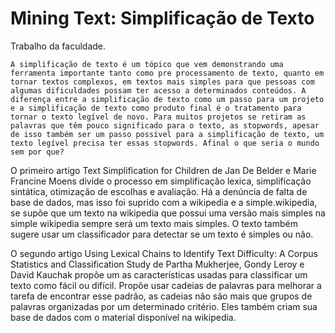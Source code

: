 # Mining Text: Simplificação de Texto
Trabalho da faculdade.

	A simplificação de texto é um tópico que vem demonstrando uma ferramenta importante tanto como pre processamento de texto, quanto em tornar textos complexos, em textos mais simples para que pessoas com algumas dificuldades possam ter acesso a determinados conteúdos. A diferença entre a simplificação de texto como um passo para um projeto e a simplificação de texto como produto final é o tratamento para tornar o texto legível de novo. Para muitos projetos se retiram as palavras que têm pouco significado para o texto, as stopwords, apesar de isso também ser um passo possível para a simplificação de texto, um texto legível precisa ter essas stopwords. Afinal o que seria o mundo sem por que?

O primeiro artigo Text Simplification for Children de 	Jan De Belder e Marie Francine Moens divide o processo em simplificação lexica, simplificação sintática, otimização de escolhas e avaliação. Há a denúncia de falta de base de dados, mas isso foi suprido com a wikipedia e a simple.wikipedia, se supõe que um texto na wikipedia que possui uma versão mais simples na simple wikipedia sempre será um texto mais simples. O texto também sugere usar um classificador para detectar se um texto é simples ou não.

O segundo artigo Using Lexical Chains to Identify Text Difficulty: A Corpus Statistics and Classification Study de Partha Mukherjee, Gondy Leroy e David Kauchak propõe um as características usadas para classificar um texto como fácil ou difícil. Propõe usar cadeias de palavras para melhorar a tarefa de encontrar esse padrão, as cadeias não são mais que grupos de palavras organizadas por um determinado critério. Eles também criam sua base de dados com o material disponível na wikipedia.
